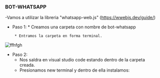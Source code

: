 ### BOT-WHATSAPP

-Vamos a utilizar la libreria "whatsapp-web.js" (https://wwebjs.dev/guide/)

+ Paso 1: 
       * Creamos una carpeta con nombre de bot-whatsapp
       
       * Entramos la carpeta en forma terminal.

![ffhfgh](https://github.com/MaricarmenCatalinaRaymundoRomero/Bot-Whatsapp/assets/129924045/007677e4-1464-46e8-ba56-505c56f14a4b)


+ Paso 2:
    * Nos saldra en visual studio code estando dentro de la carpeta creada.
    * Presionamos new terminal y dentro de ella instalamos:
    

